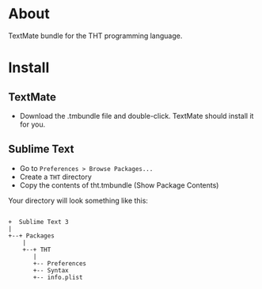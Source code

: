 # About

TextMate bundle for the THT programming language.

# Install

## TextMate

- Download the .tmbundle file and double-click.  TextMate should install it for you.

## Sublime Text

- Go to `Preferences > Browse Packages...`
- Create a `THT` directory
- Copy the contents of tht.tmbundle (Show Package Contents)

Your directory will look something like this:

```

+  Sublime Text 3
|
+--+ Packages
    |
    +--+ THT
       |
       +-- Preferences
       +-- Syntax
       +-- info.plist

```
